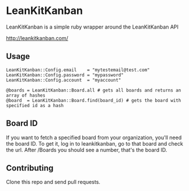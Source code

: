 LeanKitKanban
=============

LeanKitKanban is a simple ruby wrapper around the LeanKitKanban API

http://leankitkanban.com/

Usage
-----

    LeanKitKanban::Config.email    = "mytestemail@test.com"
    LeanKitKanban::Config.password = "mypassword"
    LeanKitKanban::Config.account  = "myaccount"

    @boards = LeanKitKanban::Board.all # gets all boards and returns an array of hashes
    @board  = LeanKitKanban::Board.find(board_id) # gets the board with specified id as a hash

Board ID
--------

If you want to fetch a specified board from your organization, you'll need the board ID. To get it, log in to leankitkanban, go to that board and check the url. After /Boards you should see a number, that's the board ID.

Contributing
------------

Clone this repo and send pull requests.